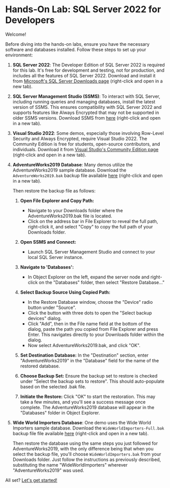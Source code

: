 # Hands-On Lab: SQL Server 2022 for Developers

Welcome!

Before diving into the hands-on labs, ensure you have the necessary software and databases installed. Follow these steps to set up your environment:

1. **SQL Server 2022**: The Developer Edition of SQL Server 2022 is required for this lab. It's free for development and testing, not for production, and includes all the features of SQL Server 2022. Download and install it from [Microsoft's SQL Server Downloads page](https://www.microsoft.com/en-us/sql-server/sql-server-downloads) (right-click and open in a new tab).

2. **SQL Server Management Studio (SSMS)**: To interact with SQL Server, including running queries and managing databases, install the latest version of SSMS. This ensures compatibility with SQL Server 2022 and supports features like Always Encrypted that may not be supported in older SSMS versions. Download SSMS from [here](https://aka.ms/ssmsfullsetup) (right-click and open in a new tab).

3. **Visual Studio 2022**: Some demos, especially those involving Row-Level Security and Always Encrypted, require Visual Studio 2022. The Community Edition is free for students, open-source contributors, and individuals. Download it from [Visual Studio's Community Edition page](https://visualstudio.microsoft.com/vs/community/) (right-click and open in a new tab).

4. **AdventureWorks2019 Database**: Many demos utilize the AdventureWorks2019 sample database. Download the `AdventureWorks2019.bak` backup file available [here](https://1drv.ms/f/s!AiiTRkT0Yvc4xd8Kz1oSgzjbselEIA?e=yFaqjc) (right-click and open in a new tab).

   Then restore the backup file as follows:

    1. **Open File Explorer and Copy Path:**
       - Navigate to your Downloads folder where the AdventureWorks2019.bak file is located.
       - Click on the address bar in File Explorer to reveal the full path, right-click it, and select "Copy" to copy the full path of your Downloads folder.

    2. **Open SSMS and Connect:**
       - Launch SQL Server Management Studio and connect to your local SQL Server instance.

    3. **Navigate to 'Databases':**
       - In Object Explorer on the left, expand the server node and right-click on the "Databases" folder, then select "Restore Database..."

    4. **Select Backup Source Using Copied Path:**
       - In the Restore Database window, choose the "Device" radio button under "Source".
       - Click the button with three dots to open the "Select backup devices" dialog.
       - Click "Add", then in the File name field at the bottom of the dialog, paste the path you copied from File Explorer and press Enter. This navigates directly to your Downloads folder within the dialog.
       - Now select AdventureWorks2019.bak, and click "OK".

   5. **Set Destination Database:** In the "Destination" section, enter "AdventureWorks2019" in the "Database" field for the name of the restored database.

   6. **Choose Backup Set:** Ensure the backup set to restore is checked under "Select the backup sets to restore". This should auto-populate based on the selected .bak file.

   8. **Initiate the Restore:** Click "OK" to start the restoration. This may take a few minutes, and you'll see a success message once complete. The AdventureWorks2019 database will appear in the "Databases" folder in Object Explorer.


5. **Wide World Importers Database**: One demo uses the Wide World Importers sample database. Download the `WideWorldImporters-Full.bak` backup file file available [here](https://1drv.ms/f/s!AiiTRkT0Yvc4xd8Kz1oSgzjbselEIA?e=yFaqjc) (right-click and open in a new tab).

   Then restore the database using the same steps you just followed for AdventureWorks2019, with the only difference being that when you select the backup file, you'll choose `WideWorldImporters.bak` from your Downloads folder. Just follow the instructions as previously described, substituting the name "WideWorldImporters" wherever "AdventureWorks2019" was used.

All set? [Let's get started!](https://github.com/lennilobel/sql2022-workshop-hol/tree/main/HOL)

